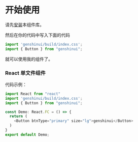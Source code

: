 # 开始使用

请先[安装](/doc/install)本组件库。

然后在你的代码中写入下面的代码

```typescript
import 'genshinui/build/index.css';
import { Button } from "genshinui";
```

就可以使用我的组件了。

### React 单文件组件

代码示例：

```typescript
import React from "react"
import 'genshinui/build/index.css';
import { Button } from "genshinui";

const Demo: React.FC = () => {
  return (
    <Button btnType="primary" size="lg">genshinui</Button>
  )
}
export default Demo;

```
